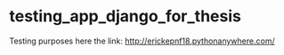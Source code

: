 # testing_app_django_for_thesis
Testing purposes
here the link: http://erickepnf18.pythonanywhere.com/
